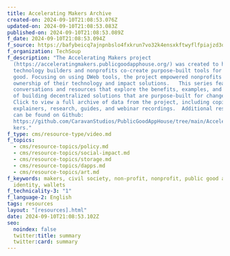 ```yaml
---
title: Accelerating Makers Archive
created-on: 2024-09-10T21:08:53.076Z
updated-on: 2024-09-10T21:08:53.083Z
published-on: 2024-09-10T21:08:53.089Z
f_date: 2024-09-10T21:08:53.094Z
f_source: https://bafybeicq7ajnpnbslo4fxkrun7vo32k4ensxkftwyflfpiajzd3qdkvwzq.ipfs.w3s.link/
f_organization: TechSoup
f_description: "The Accelerating Makers project
  (https://acceleratingmakers.publicgoodapphouse.org/) was created to help
  technology builders and nonprofits co-create purpose-built tools for public
  good. Focusing on using DWeb tools, the project empowered nonprofits to take
  ownership of their technology and impact solutions.   This series features
  conversations and resources that explore the benefits, examples, and methods
  of building decentralized solutions that are purpose-built for change makers.
  Click to view a full archive of data from the project, including copies of all
  explainers, research, guides, and webinar recordings.  Additional resources
  can be found on Github:
  https://github.com/CaravanStudios/PublicGoodAppHouse/tree/main/AcceleratingMa\
  kers."
f_type: cms/resource-type/video.md
f_topics:
  - cms/resource-topics/policy.md
  - cms/resource-topics/social-impact.md
  - cms/resource-topics/storage.md
  - cms/resource-topics/dapps.md
  - cms/resource-topics/art.md
f_keywords: makers, civil society, non-profit, nonprofit, public good app house,
  identity, wallets
f_technicality-3: "1"
f_language-2: English
tags: resources
layout: "[resources].html"
date: 2024-09-10T21:08:53.102Z
seo:
  noindex: false
  twitter:title: summary
  twitter:card: summary
---
```

